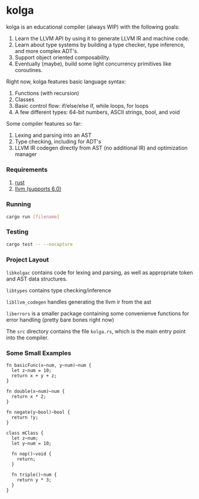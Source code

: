 # kolga

kolga is an educational compiler (always WIP) with the following goals:

1. Learn the LLVM API by using it to generate LLVM IR and machine code.
2. Learn about type systems by building a type checker, type inference, and more complex ADT's.
3. Support object oriented composability.
4. Eventually (maybe), build some light concurrency primitives like coroutines.

Right now, kolga features basic language syntax:
1. Functions (with recursion)
2. Classes
3. Basic control flow: if/else/else if, while loops, for loops
4. A few different types: 64-bit numbers, ASCII strings, bool, and void

Some compiler features so far:
1. Lexing and parsing into an AST
2. Type checking, including for ADT's
3. LLVM IR codegen directly from AST (no additional IR) and optimization manager
 
### Requirements

1. [rust](https://rust-lang.org)
2. [llvm (supports 6.0)](https://llvm.org)

### Running
```sh
cargo run [filename]
```

### Testing
```sh
cargo test -- --nocapture
```

### Project Layout
`libkolgac` contains code for lexing and parsing, as well as appropriate token and AST data structures.

`libtypes` contains type checking/inference

`libllvm_codegen` handles generating the llvm ir from the ast

`liberrors` is a smaller package containing some convenienve functions for error handling (pretty bare bones right now)

The `src` directory contains the file `kolga.rs`, which is the main entry point into the compiler. 

### Some Small Examples

```
fn basicFunc(x~num, y~num)~num {
  let z~num = 10;
  return x + y + z;
}

fn double(x~num)~num {
  return x * 2;
}

fn negate(y~bool)~bool {
  return !y;
}
```

```
class mClass {
  let z~num;
  let y~num = 10;
  
  fn nop()~void {
    return;
  }
  
  fn triple()~num {
    return y * 3;
  }
}
```

